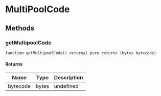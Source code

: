 # MultiPoolCode









## Methods

### getMultipoolCode

```solidity
function getMultipoolCode() external pure returns (bytes bytecode)
```






#### Returns

| Name | Type | Description |
|---|---|---|
| bytecode | bytes | undefined |




